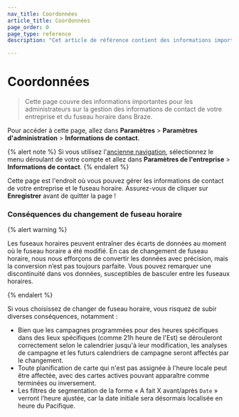 ```yaml
---
nav_title: Coordonnées
article_title: Coordonnées
page_order: 0
page_type: reference
description: "Cet article de référence contient des informations importantes pour les administrateurs sur la gestion des coordonnées et du fuseau horaire de votre entreprise à Braze."

---
```


# Coordonnées

<style>
.fa-crown {
  color: gold;
}
</style>

> Cette page couvre des informations importantes pour les administrateurs sur la gestion des informations de contact de votre entreprise et du fuseau horaire dans Braze.

Pour accéder à cette page, allez dans **Paramètres** > **Paramètres d'administration** > **Informations de contact**.

{% alert note %}
Si vous utilisez l'[ancienne navigation]({{site.baseurl}}/navigation), sélectionnez le menu déroulant de votre compte et allez dans **Paramètres de l'entreprise** > **Informations de contact**.
{% endalert %}

Cette page est l'endroit où vous pouvez gérer les informations de contact de votre entreprise et le fuseau horaire. Assurez-vous de cliquer sur **Enregistrer** avant de quitter la page !

### Conséquences du changement de fuseau horaire

{% alert warning %}

Les fuseaux horaires peuvent entraîner des écarts de données au moment où le fuseau horaire a été modifié. En cas de changement de fuseau horaire, nous nous efforçons de convertir les données avec précision, mais la conversion n’est pas toujours parfaite. Vous pouvez remarquer une discontinuité dans vos données, susceptibles de basculer entre les fuseaux horaires.

{% endalert %}

Si vous choisissez de changer de fuseau horaire, vous risquez de subir diverses conséquences, notamment :

- Bien que les campagnes programmées pour des heures spécifiques dans des lieux spécifiques (comme 21h heure de l'Est) se dérouleront correctement selon le calendrier jusqu'à leur modification, les analyses de campagne et les futurs calendriers de campagne seront affectés par le changement.
- Toute planification de carte qui n'est pas assignée à l'heure locale peut être affectée, avec des cartes actives pouvant apparaître comme terminées ou inversement.
- Les filtres de segmentation de la forme « A fait X avant/après `Date` » verront l’heure ajustée, car la date initiale sera désormais localisée en heure du Pacifique.